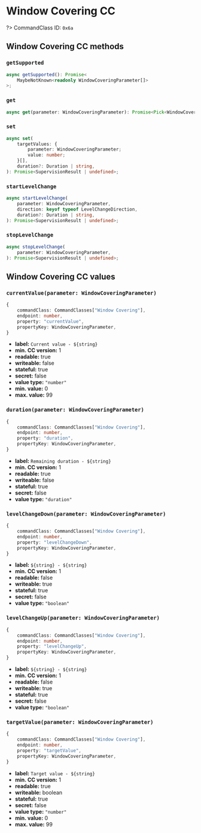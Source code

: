 # Window Covering CC

?> CommandClass ID: `0x6a`

## Window Covering CC methods

### `getSupported`

```ts
async getSupported(): Promise<
	MaybeNotKnown<readonly WindowCoveringParameter[]>
>;
```

### `get`

```ts
async get(parameter: WindowCoveringParameter): Promise<Pick<WindowCoveringCCReport, "currentValue" | "targetValue" | "duration"> | undefined>;
```

### `set`

```ts
async set(
	targetValues: {
		parameter: WindowCoveringParameter;
		value: number;
	}[],
	duration?: Duration | string,
): Promise<SupervisionResult | undefined>;
```

### `startLevelChange`

```ts
async startLevelChange(
	parameter: WindowCoveringParameter,
	direction: keyof typeof LevelChangeDirection,
	duration?: Duration | string,
): Promise<SupervisionResult | undefined>;
```

### `stopLevelChange`

```ts
async stopLevelChange(
	parameter: WindowCoveringParameter,
): Promise<SupervisionResult | undefined>;
```

## Window Covering CC values

### `currentValue(parameter: WindowCoveringParameter)`

```ts
{
	commandClass: CommandClasses["Window Covering"],
	endpoint: number,
	property: "currentValue",
	propertyKey: WindowCoveringParameter,
}
```

-   **label:** `Current value - ${string}`
-   **min. CC version:** 1
-   **readable:** true
-   **writeable:** false
-   **stateful:** true
-   **secret:** false
-   **value type:** `"number"`
-   **min. value:** 0
-   **max. value:** 99

### `duration(parameter: WindowCoveringParameter)`

```ts
{
	commandClass: CommandClasses["Window Covering"],
	endpoint: number,
	property: "duration",
	propertyKey: WindowCoveringParameter,
}
```

-   **label:** `Remaining duration - ${string}`
-   **min. CC version:** 1
-   **readable:** true
-   **writeable:** false
-   **stateful:** true
-   **secret:** false
-   **value type:** `"duration"`

### `levelChangeDown(parameter: WindowCoveringParameter)`

```ts
{
	commandClass: CommandClasses["Window Covering"],
	endpoint: number,
	property: "levelChangeDown",
	propertyKey: WindowCoveringParameter,
}
```

-   **label:** `${string} - ${string}`
-   **min. CC version:** 1
-   **readable:** false
-   **writeable:** true
-   **stateful:** true
-   **secret:** false
-   **value type:** `"boolean"`

### `levelChangeUp(parameter: WindowCoveringParameter)`

```ts
{
	commandClass: CommandClasses["Window Covering"],
	endpoint: number,
	property: "levelChangeUp",
	propertyKey: WindowCoveringParameter,
}
```

-   **label:** `${string} - ${string}`
-   **min. CC version:** 1
-   **readable:** false
-   **writeable:** true
-   **stateful:** true
-   **secret:** false
-   **value type:** `"boolean"`

### `targetValue(parameter: WindowCoveringParameter)`

```ts
{
	commandClass: CommandClasses["Window Covering"],
	endpoint: number,
	property: "targetValue",
	propertyKey: WindowCoveringParameter,
}
```

-   **label:** `Target value - ${string}`
-   **min. CC version:** 1
-   **readable:** true
-   **writeable:** boolean
-   **stateful:** true
-   **secret:** false
-   **value type:** `"number"`
-   **min. value:** 0
-   **max. value:** 99
